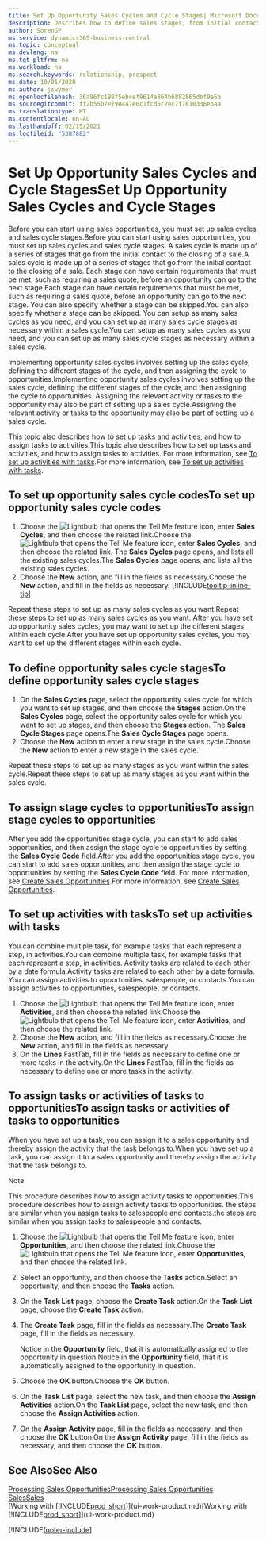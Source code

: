 ```yaml
---
title: Set Up Opportunity Sales Cycles and Cycle Stages| Microsoft Docs
description: Describes how to define sales stages, from initial contact to closing, to create a sales cycle and assign it to opportunities in Business Central.
author: SorenGP
ms.service: dynamics365-business-central
ms.topic: conceptual
ms.devlang: na
ms.tgt_pltfrm: na
ms.workload: na
ms.search.keywords: relationship, prospect
ms.date: 10/01/2020
ms.author: jswymer
ms.openlocfilehash: 36a96fc198f5ebcef9614a864b6882865dbf9e5a
ms.sourcegitcommit: ff2b55b7e790447e0c1fcd5c2ec7f7610338ebaa
ms.translationtype: HT
ms.contentlocale: en-AU
ms.lasthandoff: 02/15/2021
ms.locfileid: "5387882"
---
```

# <a name="set-up-opportunity-sales-cycles-and-cycle-stages"></a><span data-ttu-id="66af5-103">Set Up Opportunity Sales Cycles and Cycle Stages</span><span class="sxs-lookup"><span data-stu-id="66af5-103">Set Up Opportunity Sales Cycles and Cycle Stages</span></span>
<span data-ttu-id="66af5-104">Before you can start using sales opportunities, you must set up sales cycles and sales cycle stages.</span><span class="sxs-lookup"><span data-stu-id="66af5-104">Before you can start using sales opportunities, you must set up sales cycles and sales cycle stages.</span></span> <span data-ttu-id="66af5-105">A sales cycle is made up of a series of stages that go from the initial contact to the closing of a sale.</span><span class="sxs-lookup"><span data-stu-id="66af5-105">A sales cycle is made up of a series of stages that go from the initial contact to the closing of a sale.</span></span> <span data-ttu-id="66af5-106">Each stage can have certain requirements that must be met, such as requiring a sales quote, before an opportunity can go to the next stage.</span><span class="sxs-lookup"><span data-stu-id="66af5-106">Each stage can have certain requirements that must be met, such as requiring a sales quote, before an opportunity can go to the next stage.</span></span> <span data-ttu-id="66af5-107">You can also specify whether a stage can be skipped.</span><span class="sxs-lookup"><span data-stu-id="66af5-107">You can also specify whether a stage can be skipped.</span></span> <span data-ttu-id="66af5-108">You can setup as many sales cycles as you need, and you can set up as many sales cycle stages as necessary within a sales cycle.</span><span class="sxs-lookup"><span data-stu-id="66af5-108">You can setup as many sales cycles as you need, and you can set up as many sales cycle stages as necessary within a sales cycle.</span></span>

<span data-ttu-id="66af5-109">Implementing opportunity sales cycles involves setting up the sales cycle, defining the different stages of the cycle, and then assigning the cycle to opportunities.</span><span class="sxs-lookup"><span data-stu-id="66af5-109">Implementing opportunity sales cycles involves setting up the sales cycle, defining the different stages of the cycle, and then assigning the cycle to opportunities.</span></span> <span data-ttu-id="66af5-110">Assigning the relevant activity or tasks to the opportunity may also be part of setting up a sales cycle.</span><span class="sxs-lookup"><span data-stu-id="66af5-110">Assigning the relevant activity or tasks to the opportunity may also be part of setting up a sales cycle.</span></span>

<span data-ttu-id="66af5-111">This topic also describes how to set up tasks and activities, and how to assign tasks to activities.</span><span class="sxs-lookup"><span data-stu-id="66af5-111">This topic also describes how to set up tasks and activities, and how to assign tasks to activities.</span></span> <span data-ttu-id="66af5-112">For more information, see [To set up activities with tasks](marketing-how-setup-opportunity-sales-cycles-stages.md#to-set-up-activities-with-tasks).</span><span class="sxs-lookup"><span data-stu-id="66af5-112">For more information, see [To set up activities with tasks](marketing-how-setup-opportunity-sales-cycles-stages.md#to-set-up-activities-with-tasks).</span></span>

## <a name="to-set-up-opportunity-sales-cycle-codes"></a><span data-ttu-id="66af5-113">To set up opportunity sales cycle codes</span><span class="sxs-lookup"><span data-stu-id="66af5-113">To set up opportunity sales cycle codes</span></span>
1. <span data-ttu-id="66af5-114">Choose the ![Lightbulb that opens the Tell Me feature](media/ui-search/search_small.png "Tell me what you want to do") icon, enter **Sales Cycles**, and then choose the related link.</span><span class="sxs-lookup"><span data-stu-id="66af5-114">Choose the ![Lightbulb that opens the Tell Me feature](media/ui-search/search_small.png "Tell me what you want to do") icon, enter **Sales Cycles**, and then choose the related link.</span></span> <span data-ttu-id="66af5-115">The **Sales Cycles** page opens, and lists all the existing sales cycles.</span><span class="sxs-lookup"><span data-stu-id="66af5-115">The **Sales Cycles** page opens, and lists all the existing sales cycles.</span></span>
2. <span data-ttu-id="66af5-116">Choose the **New** action, and fill in the fields as necessary.</span><span class="sxs-lookup"><span data-stu-id="66af5-116">Choose the **New** action, and fill in the fields as necessary.</span></span> [!INCLUDE[tooltip-inline-tip](includes/tooltip-inline-tip_md.md)]

<span data-ttu-id="66af5-117">Repeat these steps to set up as many sales cycles as you want.</span><span class="sxs-lookup"><span data-stu-id="66af5-117">Repeat these steps to set up as many sales cycles as you want.</span></span> <span data-ttu-id="66af5-118">After you have set up opportunity sales cycles, you may want to set up the different stages within each cycle.</span><span class="sxs-lookup"><span data-stu-id="66af5-118">After you have set up opportunity sales cycles, you may want to set up the different stages within each cycle.</span></span>

## <a name="to-define-opportunity-sales-cycle-stages"></a><span data-ttu-id="66af5-119">To define opportunity sales cycle stages</span><span class="sxs-lookup"><span data-stu-id="66af5-119">To define opportunity sales cycle stages</span></span>
1. <span data-ttu-id="66af5-120">On the **Sales Cycles** page, select the opportunity sales cycle for which you want to set up stages, and then choose the **Stages** action.</span><span class="sxs-lookup"><span data-stu-id="66af5-120">On the **Sales Cycles** page, select the opportunity sales cycle for which you want to set up stages, and then choose the **Stages** action.</span></span> <span data-ttu-id="66af5-121">The **Sales Cycle Stages** page opens.</span><span class="sxs-lookup"><span data-stu-id="66af5-121">The **Sales Cycle Stages** page opens.</span></span>
2. <span data-ttu-id="66af5-122">Choose the **New** action to enter a new stage in the sales cycle.</span><span class="sxs-lookup"><span data-stu-id="66af5-122">Choose the **New** action to enter a new stage in the sales cycle.</span></span>

<span data-ttu-id="66af5-123">Repeat these steps to set up as many stages as you want within the sales cycle.</span><span class="sxs-lookup"><span data-stu-id="66af5-123">Repeat these steps to set up as many stages as you want within the sales cycle.</span></span>

## <a name="to-assign-stage-cycles-to-opportunities"></a><span data-ttu-id="66af5-124">To assign stage cycles to opportunities</span><span class="sxs-lookup"><span data-stu-id="66af5-124">To assign stage cycles to opportunities</span></span>
<span data-ttu-id="66af5-125">After you add the opportunities stage cycle, you can start to add sales opportunities, and then assign the stage cycle to opportunities by setting the **Sales Cycle Code** field.</span><span class="sxs-lookup"><span data-stu-id="66af5-125">After you add the opportunities stage cycle, you can start to add sales opportunities, and then assign the stage cycle to opportunities by setting the **Sales Cycle Code** field.</span></span> <span data-ttu-id="66af5-126">For more information, see [Create Sales Opportunities](marketing-how-create-opportunities.md).</span><span class="sxs-lookup"><span data-stu-id="66af5-126">For more information, see [Create Sales Opportunities](marketing-how-create-opportunities.md).</span></span>

## <a name="to-set-up-activities-with-tasks"></a><span data-ttu-id="66af5-127">To set up activities with tasks</span><span class="sxs-lookup"><span data-stu-id="66af5-127">To set up activities with tasks</span></span>
<span data-ttu-id="66af5-128">You can combine multiple task, for example tasks that each represent a step, in activities.</span><span class="sxs-lookup"><span data-stu-id="66af5-128">You can combine multiple task, for example tasks that each represent a step, in activities.</span></span> <span data-ttu-id="66af5-129">Activity tasks are related to each other by a date formula.</span><span class="sxs-lookup"><span data-stu-id="66af5-129">Activity tasks are related to each other by a date formula.</span></span> <span data-ttu-id="66af5-130">You can assign activities to opportunities, salespeople, or contacts.</span><span class="sxs-lookup"><span data-stu-id="66af5-130">You can assign activities to opportunities, salespeople, or contacts.</span></span>

1. <span data-ttu-id="66af5-131">Choose the ![Lightbulb that opens the Tell Me feature](media/ui-search/search_small.png "Tell me what you want to do") icon, enter **Activities**, and then choose the related link.</span><span class="sxs-lookup"><span data-stu-id="66af5-131">Choose the ![Lightbulb that opens the Tell Me feature](media/ui-search/search_small.png "Tell me what you want to do") icon, enter **Activities**, and then choose the related link.</span></span>
2. <span data-ttu-id="66af5-132">Choose the **New** action, and fill in the fields as necessary.</span><span class="sxs-lookup"><span data-stu-id="66af5-132">Choose the **New** action, and fill in the fields as necessary.</span></span>
3. <span data-ttu-id="66af5-133">On the **Lines** FastTab, fill in the fields as necessary to define one or more tasks in the activity.</span><span class="sxs-lookup"><span data-stu-id="66af5-133">On the **Lines** FastTab, fill in the fields as necessary to define one or more tasks in the activity.</span></span>

## <a name="to-assign-tasks-or-activities-of-tasks-to-opportunities"></a><span data-ttu-id="66af5-134">To assign tasks or activities of tasks to opportunities</span><span class="sxs-lookup"><span data-stu-id="66af5-134">To assign tasks or activities of tasks to opportunities</span></span>
<span data-ttu-id="66af5-135">When you have set up a task, you can assign it to a sales opportunity and thereby assign the activity that the task belongs to.</span><span class="sxs-lookup"><span data-stu-id="66af5-135">When you have set up a task, you can assign it to a sales opportunity and thereby assign the activity that the task belongs to.</span></span>

> [!NOTE]  
>   <span data-ttu-id="66af5-136">This procedure describes how to assign activity tasks to opportunities.</span><span class="sxs-lookup"><span data-stu-id="66af5-136">This procedure describes how to assign activity tasks to opportunities.</span></span> <span data-ttu-id="66af5-137">the steps are similar when you assign tasks to salespeople and contacts.</span><span class="sxs-lookup"><span data-stu-id="66af5-137">the steps are similar when you assign tasks to salespeople and contacts.</span></span>

1. <span data-ttu-id="66af5-138">Choose the ![Lightbulb that opens the Tell Me feature](media/ui-search/search_small.png "Tell me what you want to do") icon, enter **Opportunities**, and then choose the related link.</span><span class="sxs-lookup"><span data-stu-id="66af5-138">Choose the ![Lightbulb that opens the Tell Me feature](media/ui-search/search_small.png "Tell me what you want to do") icon, enter **Opportunities**, and then choose the related link.</span></span>
2. <span data-ttu-id="66af5-139">Select an opportunity, and then choose the **Tasks** action.</span><span class="sxs-lookup"><span data-stu-id="66af5-139">Select an opportunity, and then choose the **Tasks** action.</span></span>
3. <span data-ttu-id="66af5-140">On the **Task List** page, choose the **Create Task** action.</span><span class="sxs-lookup"><span data-stu-id="66af5-140">On the **Task List** page, choose the **Create Task** action.</span></span>
4.  <span data-ttu-id="66af5-141">The **Create Task** page, fill in the fields as necessary.</span><span class="sxs-lookup"><span data-stu-id="66af5-141">The **Create Task** page, fill in the fields as necessary.</span></span>

    <span data-ttu-id="66af5-142">Notice in the **Opportunity** field, that it is automatically assigned to the opportunity in question.</span><span class="sxs-lookup"><span data-stu-id="66af5-142">Notice in the **Opportunity** field, that it is automatically assigned to the opportunity in question.</span></span>
5. <span data-ttu-id="66af5-143">Choose the **OK** button.</span><span class="sxs-lookup"><span data-stu-id="66af5-143">Choose the **OK** button.</span></span>
6. <span data-ttu-id="66af5-144">On the **Task List** page, select the new task, and then choose the **Assign Activities** action.</span><span class="sxs-lookup"><span data-stu-id="66af5-144">On the **Task List** page, select the new task, and then choose the **Assign Activities** action.</span></span>
7. <span data-ttu-id="66af5-145">On the **Assign Activity** page, fill in the fields as necessary, and then choose the **OK** button.</span><span class="sxs-lookup"><span data-stu-id="66af5-145">On the **Assign Activity** page, fill in the fields as necessary, and then choose the **OK** button.</span></span>

## <a name="see-also"></a><span data-ttu-id="66af5-146">See Also</span><span class="sxs-lookup"><span data-stu-id="66af5-146">See Also</span></span>
[<span data-ttu-id="66af5-147">Processing Sales Opportunities</span><span class="sxs-lookup"><span data-stu-id="66af5-147">Processing Sales Opportunities</span></span>](marketing-processing-sales-opportunities.md)  
[<span data-ttu-id="66af5-148">Sales</span><span class="sxs-lookup"><span data-stu-id="66af5-148">Sales</span></span>](sales-manage-sales.md)  
<span data-ttu-id="66af5-149">[Working with [!INCLUDE[prod_short](includes/prod_short.md)]](ui-work-product.md)</span><span class="sxs-lookup"><span data-stu-id="66af5-149">[Working with [!INCLUDE[prod_short](includes/prod_short.md)]](ui-work-product.md)</span></span>


[!INCLUDE[footer-include](includes/footer-banner.md)]